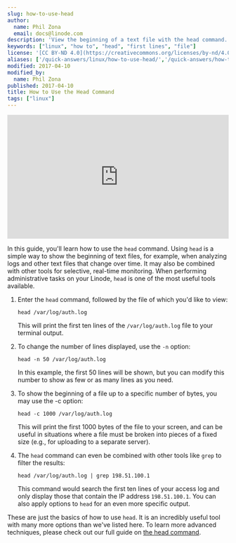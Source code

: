 ```yaml
---
slug: how-to-use-head
author:
  name: Phil Zona
  email: docs@linode.com
description: 'View the beginning of a text file with the head command.'
keywords: ["linux", "how to", "head", "first lines", "file"]
license: '[CC BY-ND 4.0](https://creativecommons.org/licenses/by-nd/4.0)'
aliases: ['/quick-answers/linux/how-to-use-head/','/quick-answers/how-to-use-head/']
modified: 2017-04-10
modified_by:
  name: Phil Zona
published: 2017-04-10
title: How to Use the Head Command
tags: ["linux"]
---
```


<div class="wistia_responsive_padding" style="padding:56.0% 0 0 0;position:relative;"><div class="wistia_responsive_wrapper" style="height:100%;left:0;position:absolute;top:0;width:100%;"><iframe src="https://fast.wistia.net/embed/iframe/0nhqzoqhea?videoFoam=true" title="Linode - How to use the head command" allowtransparency="true" frameborder="0" scrolling="no" class="wistia_embed" name="wistia_embed" allowfullscreen mozallowfullscreen webkitallowfullscreen oallowfullscreen msallowfullscreen width="100%" height="100%"></iframe></div></div>
<script src="https://fast.wistia.net/assets/external/E-v1.js" async></script>

In this guide, you'll learn how to use the `head` command. Using `head` is a simple way to show the beginning of text files, for example, when analyzing logs and other text files that change over time. It may also be combined with other tools for selective, real-time monitoring. When performing administrative tasks on your Linode, `head` is one of the most useful tools available.

1.  Enter the `head` command, followed by the file of which you'd like to view:

        head /var/log/auth.log

    This will print the first ten lines of the `/var/log/auth.log` file to your terminal output.

2.  To change the number of lines displayed, use the `-n` option:

        head -n 50 /var/log/auth.log

    In this example, the first 50 lines will be shown, but you can modify this number to show as few or as many lines as you need.

3.  To show the beginning of a file up to a specific number of bytes, you may use the -c option:

        head -c 1000 /var/log/auth.log

    This will print the first 1000 bytes of the file to your screen, and can be useful in situations where a file must be broken into pieces of a fixed size (e.g., for uploading to a separate server).

4.  The `head` command can even be combined with other tools like `grep` to filter the results:

        head /var/log/auth.log | grep 198.51.100.1

    This command would search the first ten lines of your access log and only display those that contain the IP address `198.51.100.1`. You can also apply options to `head` for an even more specific output.

These are just the basics of how to use `head`. It is an incredibly useful tool with many more options than we've listed here. To learn more advanced techniques, please check out our full guide on [the head command](/docs/tools-reference/tools/view-the-beginning-of-text-files-with-head/).
